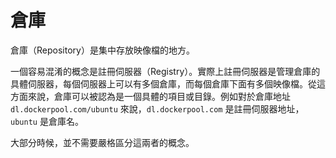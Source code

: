 # 倉庫

倉庫（Repository）是集中存放映像檔的地方。

一個容易混淆的概念是註冊伺服器（Registry）。實際上註冊伺服器是管理倉庫的具體伺服器，每個伺服器上可以有多個倉庫，而每個倉庫下面有多個映像檔。從這方面來說，倉庫可以被認為是一個具體的項目或目錄。例如對於倉庫地址 `dl.dockerpool.com/ubuntu` 來說，`dl.dockerpool.com` 是註冊伺服器地址，`ubuntu` 是倉庫名。

大部分時候，並不需要嚴格區分這兩者的概念。



